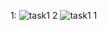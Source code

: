 
1:
![task1 2](https://user-images.githubusercontent.com/54713542/150581844-269c0c9d-b7db-4622-bf3b-8ce671c38bc5.png)
![task1 1](https://user-images.githubusercontent.com/54713542/150581850-abbad82c-39c1-4faf-afed-7d43f1bcc2f2.png)
